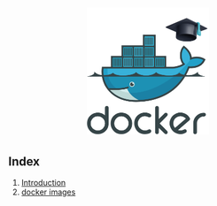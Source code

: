 <h1 align="center">
    <img src="./img/docker_icon.png" alt="spring icon image" width="220x">
</h1>

## Index

1. [Introduction](./0.introduction/0.introduction.md)
2. [docker images](./0.introduction/1.docker_images.md)
